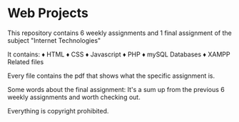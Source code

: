 # Web Projects

This repository contains 6 weekly assignments and 1 final assignment of the subject "Internet Technologies"

It contains:
 ♦ HTML
 ♦ CSS
 ♦ Javascript
 ♦ PHP
 ♦ mySQL Databases
 ♦ XAMPP Related files

Every file contains the pdf that shows what the specific assignment is.

Some words about the final assignment:
It's a sum up from the previous 6 weekly assignments and worth checking out.

Everything is copyright prohibited.
